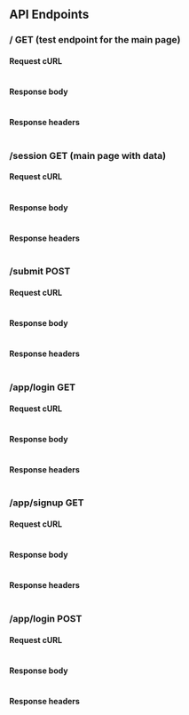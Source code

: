 ## API Endpoints

### / GET (test endpoint for the main page)

#### Request cURL

```

```

#### Response body

```

```

#### Response headers

```

```

### /session GET (main page with data)

#### Request cURL

```

```

#### Response body

```

```

#### Response headers

```

```

### /submit POST

#### Request cURL

```

```

#### Response body

```

```

#### Response headers

```

```

### /app/login GET

#### Request cURL

```

```

#### Response body

```

```

#### Response headers

```

```

### /app/signup GET

#### Request cURL

```

```

#### Response body

```

```

#### Response headers

```

```

### /app/login POST
#### Request cURL

```

```

#### Response body

```

```

#### Response headers

```

```